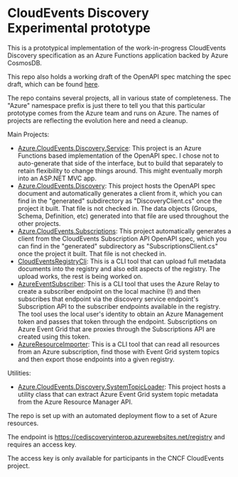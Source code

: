 # CloudEvents Discovery Experimental prototype

This is a prototypical implementation of the work-in-progress CloudEvents
Discovery specification as an Azure Functions application backed by Azure
CosmosDB.

This repo also holds a working draft of the OpenAPI spec matching the spec
draft, which can be found
[here](src/Azure.CloudEvents.Discovery/specs/ce_discovery.json).

The repo contains several projects, all in various state of completeness. The
"Azure" namespace prefix is just there to tell you that this particular
prototype comes from the Azure team and runs on Azure. The names of projects are
reflecting the evolution here and need a cleanup.

Main Projects:

* [Azure.CloudEvents.Discovery.Service](src/Azure.CloudEvents.Discovery.Service/):
  This project is an Azure Functions based implementation of the OpenAPI spec. I
  chose not to auto-generate that side of the interface, but to build that
  separately to retain flexibility to change things around. This might
  eventually morph into an ASP.NET MVC app.
* [Azure.CloudEvents.Discovery](src/Azure.CloudEvents.Discovery/): This project
  hosts the OpenAPI spec document and automatically generates a client from it,
  which you can find in the "generated" subdirectory as "DiscoveryClient.cs"
  once the project it built. That file is not checked in. The data objects
  (Groups, Schema, Definition, etc) generated into that file are used throughout
  the other projects.
* [Azure.CloudEvents.Subscriptions](src/Azure.CloudEvents.Subscriptions/): This
  project automatically generates a client from the CloudEvents Subscription API
  OpenAPI spec, which you can find in the "generated" subdirectory as
  "SubscriptionsClient.cs" once the project it built. That file is not checked in. 
* [CloudEventsRegistryCli](src/CloudEventsRegistryCli/): This is a CLI tool that can upload full metadata
  documents into the registry and also edit aspects of the registry. The upload
  works, the rest is being worked on.
* [AzureEventSubscriber](src/AzureEventSubscriber/): This is a CLI tool that
  uses the Azure Relay to create a subscriber endpoint on the local machine (!)
  and then subscribes that endpoint via the discovery service endpoint's
  Subscription API to the subscriber endpoints available in the registry. The
  tool uses the local user's identity to obtain an Azure Management token and
  passes that token through the endpoint. Subscriptions on Azure Event Grid that
  are proxies through the Subscriptions API are created using this token.
* [AzureResourceImporter](src/AzureResourceImporter/): This is a CLI tool that can read all resources
  from an Azure subscription, find those with Event Grid system topics and then
  export those endpoints into a given registry. 

Utilities:
* [Azure.CloudEvents.Discovery.SystemTopicLoader](src/Azure.CloudEvents.Discovery.SystemTopicLoader):
  This project hosts a utility class that can extract Azure Event Grid system
  topic metadata from the Azure Resource Manager API.

The repo is set up with an automated deployment flow to a set of Azure resources.

The endpoint is https://cediscoveryinterop.azurewebsites.net/registry and requires an access key.

The access key is only available for participants in the CNCF CloudEvents project.